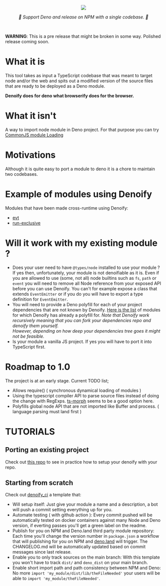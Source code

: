 
<p align="center">
    <img src="https://user-images.githubusercontent.com/6702424/79351107-900eb300-7f38-11ea-8272-91ff725d29f3.png">
</p>
<p align="center">
    <i>🦕 Support Deno and release on NPM with a single codebase. 🦕</i>
</p>
<br>


**WARNING**: This is a pre release that might be broken in some way. Polished release coming soon.


# What it is

This tool takes as input a TypeScript codebase that was meant to target node and/or the web and spits out a modified version of the source files that are ready to be deployed as a Deno module.  
  
**Denoify does for deno what browserify does for the browser.**

# What it isn't

A way to import node module in Deno project. For that purpose you can try [CommonJS module Loading](https://github.com/denoland/deno/tree/master/std/node/#commonjs-module-loading)


# Motivations

Although it is quite easy to port a module to deno it is a chore to maintain two codebases.

# Example of modules using Denoify

Modules that have been made cross-runtime using Denoify:

- [evt](https://evt.land)
- [run-exclusive](https://github.com/garronej/run-exclusive)

# Will it work with my existing module ?

- Does your user need to have ``@types/node`` installed to use your module ? 
  If yes then, unfortunately, your module is not denoifiable as it is. 
  Even if you are allowed to use (some, not all) node builtins
  such as ``fs``, ``path`` or ``event`` you will need to remove all Node reference from your exposed API before you can use Denoify. 
  You can't for example expose a class that extends ``EventEmitter`` or if you do you will have to export a type definition for ``EventEmitter``.
- You will need to provide a Deno polyfill for each of your project dependencies that are not known by Denoify.
  [Here is the list](https://github.com/garronej/denoify/blob/master/knownPorts.jsonc) of modules for which Denoify has already a polyfill for.
  *Note that Denoify work recursively meaning that you can fork your dependencies repo and denoify them yourself.  
  However, depending on how deep your dependencies tree goes it might not be feasible.*
- Is your module a vanilla JS project. If yes you will have to port it into TypeScript first.

# Roadmap to 1.0

The project is at an early stage. Current TODO list; 

- Allows require() ( synchronous dynamical loading of modules )
- Using the typescript compiler API to parse source files instead of doing the change with RegExps. [ts-morph](https://github.com/dsherret/ts-morph) seems to be a good option here.
- Polyfills global node API that are not imported like Buffer and process. ( language parsing must land first )


# TUTORIALS

## Porting an existing project

Check out [this repo](https://github.com/garronej/my_dummy_npm_and_deno_module) to see in practice how to setup your denoify with your repo.

## Starting from scratch

Check out [denoify_ci](https://github.com/garronej/denoify_ci) a template that:
- Will setup itself: Just give your module a name and a description, a bot will push a commit setting everything up for you.
- Automate testing ( with github action ): Every commit pushed will be automatically tested on docker containers against many Node and Deno version, if everting passes you'll get a green label on the readme.
- Publish for you on NPM and Deno.land third party module repository: Each time you'll change the version number in ``package.json`` a workflow that will publishing for you on NPM and [deno.land](https://deno.land/x/) will trigger. The CHANGELOG.md will be automatically updated based on commit messages since last release.
- Enable you to only track sources on the main branch: With this template you won't have to track ``dist/`` and ``deno_dist`` on your main branch.
- Enable short import path and path consistency between NPM and Deno: No more ``import 'my_module/dist/lib/theFileNeeded'`` your users will be able to ``import 'my_module/theFileNeeded'``.  
